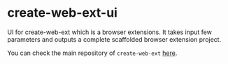# create-web-ext-ui
UI for create-web-ext which is a browser extensions. It takes input few parameters and outputs a complete scaffolded browser extension project.
 
You can check the main repository of `create-web-ext` [here](https://github.com/web-ext-labs/create-web-ext).
